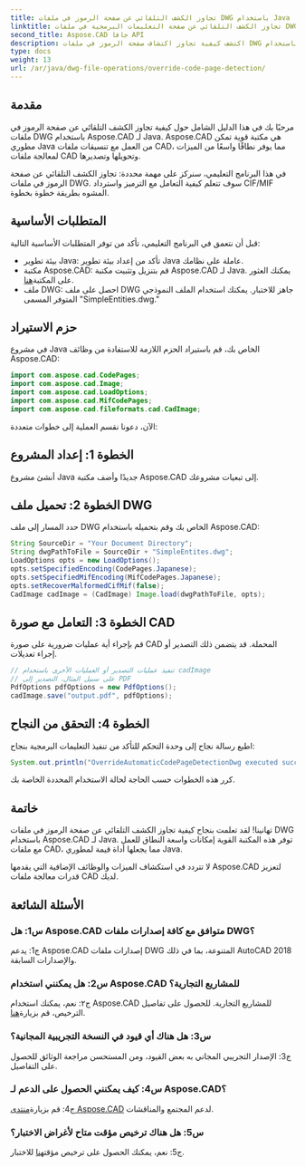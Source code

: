 ```yaml
---
title: تجاوز الكشف التلقائي عن صفحة الرموز في ملفات DWG باستخدام Java
linktitle: تجاوز الكشف التلقائي عن صفحة التعليمات البرمجية في ملفات DWG
second_title: Aspose.CAD جافا API
description: اكتشف كيفية تجاوز اكتشاف صفحة الرموز في ملفات DWG باستخدام Aspose.CAD لـ Java. التعامل بكفاءة مع الترميز واستعادة CIF/MIF التالف.
type: docs
weight: 13
url: /ar/java/dwg-file-operations/override-code-page-detection/
---
```

## مقدمة

مرحبًا بك في هذا الدليل الشامل حول كيفية تجاوز الكشف التلقائي عن صفحة الرموز في ملفات DWG باستخدام Aspose.CAD لـ Java. Aspose.CAD هي مكتبة قوية تمكن مطوري Java من العمل مع تنسيقات ملفات CAD، مما يوفر نطاقًا واسعًا من الميزات لمعالجة ملفات CAD وتحويلها وتصديرها.

في هذا البرنامج التعليمي، سنركز على مهمة محددة: تجاوز الكشف التلقائي عن صفحة الرموز في ملفات DWG. سوف تتعلم كيفية التعامل مع الترميز واسترداد CIF/MIF المشوه بطريقة خطوة بخطوة.

## المتطلبات الأساسية

قبل أن نتعمق في البرنامج التعليمي، تأكد من توفر المتطلبات الأساسية التالية:

- بيئة تطوير Java: تأكد من إعداد بيئة تطوير Java عاملة على نظامك.
- مكتبة Aspose.CAD: قم بتنزيل وتثبيت مكتبة Aspose.CAD لـ Java. يمكنك العثور على المكتبة[هنا](https://releases.aspose.com/cad/java/).
- ملف DWG: احصل على ملف DWG جاهز للاختبار. يمكنك استخدام الملف النموذجي المتوفر المسمى "SimpleEntities.dwg."

## حزم الاستيراد

في مشروع Java الخاص بك، قم باستيراد الحزم اللازمة للاستفادة من وظائف Aspose.CAD:

```java
import com.aspose.cad.CodePages;
import com.aspose.cad.Image;
import com.aspose.cad.LoadOptions;
import com.aspose.cad.MifCodePages;
import com.aspose.cad.fileformats.cad.CadImage;
```

الآن، دعونا نقسم العملية إلى خطوات متعددة:

## الخطوة 1: إعداد المشروع

أنشئ مشروع Java جديدًا وأضف مكتبة Aspose.CAD إلى تبعيات مشروعك.

## الخطوة 2: تحميل ملف DWG

حدد المسار إلى ملف DWG الخاص بك وقم بتحميله باستخدام Aspose.CAD:

```java
String SourceDir = "Your Document Directory";
String dwgPathToFile = SourceDir + "SimpleEntites.dwg";
LoadOptions opts = new LoadOptions();
opts.setSpecifiedEncoding(CodePages.Japanese);
opts.setSpecifiedMifEncoding(MifCodePages.Japanese);
opts.setRecoverMalformedCifMif(false);
CadImage cadImage = (CadImage) Image.load(dwgPathToFile, opts);
```

## الخطوة 3: التعامل مع صورة CAD

قم بإجراء أية عمليات ضرورية على صورة CAD المحملة. قد يتضمن ذلك التصدير أو إجراء تعديلات.

```java
// تنفيذ عمليات التصدير أو العمليات الأخرى باستخدام cadImage
// على سبيل المثال، التصدير إلى PDF
PdfOptions pdfOptions = new PdfOptions();
cadImage.save("output.pdf", pdfOptions);
```

## الخطوة 4: التحقق من النجاح

اطبع رسالة نجاح إلى وحدة التحكم للتأكد من تنفيذ التعليمات البرمجية بنجاح:

```java
System.out.println("OverrideAutomaticCodePageDetectionDwg executed successfully");
```

كرر هذه الخطوات حسب الحاجة لحالة الاستخدام المحددة الخاصة بك.

## خاتمة

تهانينا! لقد تعلمت بنجاح كيفية تجاوز الكشف التلقائي عن صفحة الرموز في ملفات DWG باستخدام Aspose.CAD لـ Java. توفر هذه المكتبة القوية إمكانات واسعة النطاق للعمل مع ملفات CAD، مما يجعلها أداة قيمة لمطوري Java.

لا تتردد في استكشاف الميزات والوظائف الإضافية التي يقدمها Aspose.CAD لتعزيز قدرات معالجة ملفات CAD لديك.

## الأسئلة الشائعة

### س1: هل Aspose.CAD متوافق مع كافة إصدارات ملفات DWG؟

ج1: يدعم Aspose.CAD إصدارات ملفات DWG المتنوعة، بما في ذلك AutoCAD 2018 والإصدارات السابقة.

### س2: هل يمكنني استخدام Aspose.CAD للمشاريع التجارية؟

 ج٢: نعم، يمكنك استخدام Aspose.CAD للمشاريع التجارية. للحصول على تفاصيل الترخيص، قم بزيارة[هنا](https://purchase.aspose.com/buy).

### س3: هل هناك أي قيود في النسخة التجريبية المجانية؟

ج3: الإصدار التجريبي المجاني به بعض القيود، ومن المستحسن مراجعة الوثائق للحصول على التفاصيل.

### س4: كيف يمكنني الحصول على الدعم لـ Aspose.CAD؟

 ج4: قم بزيارة[منتدى Aspose.CAD](https://forum.aspose.com/c/cad/19) لدعم المجتمع والمناقشات.

### س5: هل هناك ترخيص مؤقت متاح لأغراض الاختبار؟

 ج5: نعم، يمكنك الحصول على ترخيص مؤقت[هنا](https://purchase.aspose.com/temporary-license/) للاختبار.